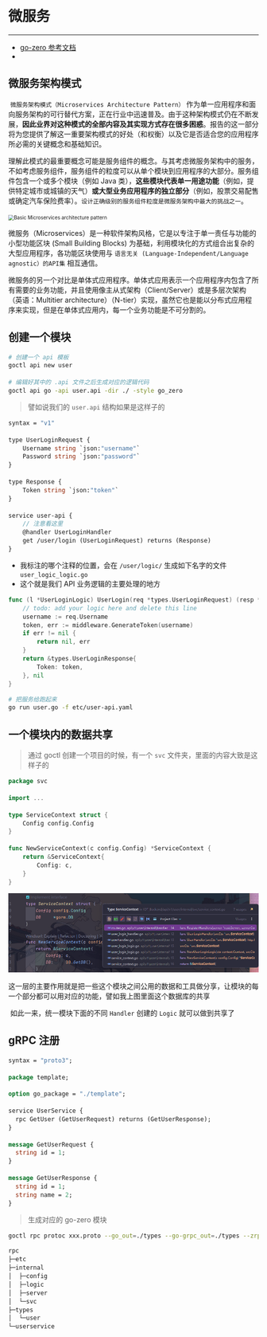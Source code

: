 # 微服务

---

- [go-zero 参考文档](https://go-zero.dev/docs/tutorials)
- 


## 微服务架构模式

​	`微服务架构模式（Microservices Architecture Pattern）` 作为单一应用程序和面向服务架构的可行替代方案，正在行业中迅速普及。由于这种架构模式仍在不断发展，**因此业界对这种模式的全部内容及其实现方式存在很多困惑**。报告的这一部分将为您提供了解这一重要架构模式的好处（和权衡）以及它是否适合您的应用程序所必需的关键概念和基础知识。

​	理解此模式的最重要概念可能是服务组件的概念。与其考虑微服务架构中的服务，不如考虑服务组件，服务组件的粒度可以从单个模块到应用程序的大部分。服务组件包含一个或多个模块（例如 Java 类），**这些模块代表单一用途功能**（例如，提供特定城市或城镇的天气）**或大型业务应用程序的独立部分**（例如，股票交易配售或确定汽车保险费率）。`设计正确级别的服务组件粒度是微服务架构中最大的挑战之一`。

<img src="https://go-zero.dev/assets/images/basic-microservices-arch-6b59f6654d4b700f8105f6163a22d924.png" alt="Basic Microservices architecture pattern" style="zoom:70%;" />

​	微服务（Microservices）是一种软件架构风格，它是以专注于单一责任与功能的小型功能区块 (Small Building Blocks) 为基础，利用模块化的方式组合出复杂的大型应用程序，各功能区块使用与 `语言无关 (Language-Independent/Language agnostic）的API集` 相互通信。

​	微服务的另一个对比是单体式应用程序。单体式应用表示一个应用程序内包含了所有需要的业务功能，并且使用像主从式架构（Client/Server）或是多层次架构（英语：Multitier architecture）（N-tier）实现，虽然它也是能以分布式应用程序来实现，但是在单体式应用内，每一个业务功能是不可分割的。

## 创建一个模块

```bash
# 创建一个 api 模板
goctl api new user

# 编辑好其中的 .api 文件之后生成对应的逻辑代码
goctl api go -api user.api -dir ./ -style go_zero
```

> 譬如说我们的 `user.api` 结构如果是这样子的

```protobuf
syntax = "v1"

type UserLoginRequest {
    Username string `json:"username"`
    Password string `json:"password"`
}

type Response {
    Token string `json:"token"`
}

service user-api {
	// 注意看这里
    @handler UserLoginHandler
    get /user/login (UserLoginRequest) returns (Response)
}

```

- 我标注的哪个注释的位置，会在 `/user/logic/` 生成如下名字的文件 `user_logic_logic.go`
- 这个就是我们 API 业务逻辑的主要处理的地方

```go
func (l *UserLoginLogic) UserLogin(req *types.UserLoginRequest) (resp *types.UserLoginResponse, err error) {
	// todo: add your logic here and delete this line
	username := req.Username
	token, err := middleware.GenerateToken(username)
	if err != nil {
		return nil, err
	}
	return &types.UserLoginResponse{
		Token: token,
	}, nil
}
```

```bash
# 把服务给跑起来
go run user.go -f etc/user-api.yaml
```

## 一个模块内的数据共享

> 通过 goctl 创建一个项目的时候，有一个 `svc` 文件夹，里面的内容大致是这样子的

```go
package svc

import ...

type ServiceContext struct {
	Config config.Config
}

func NewServiceContext(c config.Config) *ServiceContext {
	return &ServiceContext{
		Config: c,
	}
}
```

![image-20250923152403711](https://raw.githubusercontent.com/MTsocute/New_Image/main/img/image-20250923152403711.png)

​	这一层的主要作用就是把一些这个模块之间公用的数据和工具做分享，让模块的每一个部分都可以用对应的功能，譬如我上图里面这个数据库的共享

​	如此一来，统一模块下面的不同 `Handler` 创建的 `Logic` 就可以做到共享了

## gRPC 注册

```protobuf
syntax = "proto3";

package template;

option go_package = "./template";

service UserService {
  rpc GetUser (GetUserRequest) returns (GetUserResponse);
}

message GetUserRequest {
  string id = 1;
}

message GetUserResponse {
  string id = 1;
  string name = 2;
}

```

> 生成对应的 go-zero 模块

```bash
goctl rpc protoc xxx.proto --go_out=./types --go-grpc_out=./types --zrpc_out=. --style go_zero
```

```bash
rpc
├─etc
├─internal
│  ├─config
│  ├─logic
│  ├─server
│  └─svc
├─types
│  └─user
└─userservice
```

